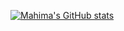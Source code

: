 

<!--
**mahimagoyalx/mahimagoyalx** is a ✨ _special_ ✨ repository because its `README.md` (this file) appears on your GitHub profile.
### Hi there 👋
Here are some ideas to get you started:

- 🔭 I’m currently working on ...
- 🌱 I’m currently learning ...
- 👯 I’m looking to collaborate on ...
- 🤔 I’m looking for help with ...
- 💬 Ask me about ...
- 📫 How to reach me: ...
- 😄 Pronouns: ...
- ⚡ Fun fact: ...
-->

[![Mahima's GitHub stats](https://github-readme-stats.vercel.app/api?username=mahimagoyalx&theme=jolly&include_all_commits=true&show_icons=true&count_private=true)](https://github.com/anuraghazra/github-readme-stats)

